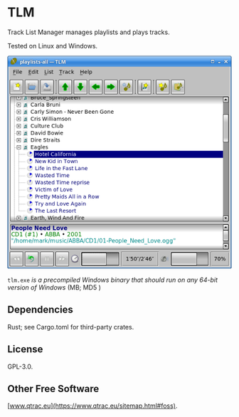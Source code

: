 # TLM

Track List Manager manages playlists and plays tracks.

Tested on Linux and Windows.

![Screenshot](screenshot.png)

`tlm.exe` *is a precompiled Windows binary that should run on any 64-bit
version of Windows* (MB; MD5 )

## Dependencies

Rust; see Cargo.toml for third-party crates.

## License

GPL-3.0.

## Other Free Software

[www.qtrac.eu](https://www.qtrac.eu/sitemap.html#foss).
